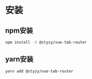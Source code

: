 # 安装

## npm安装

```bash
npm install -S @styzy/vue-tab-router
```

## yarn安装

```bash
yarn add @styzy/vue-tab-router
```
